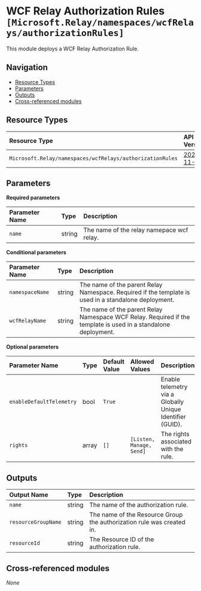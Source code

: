 # WCF Relay Authorization Rules `[Microsoft.Relay/namespaces/wcfRelays/authorizationRules]`

This module deploys a WCF Relay Authorization Rule.

## Navigation

- [Resource Types](#Resource-Types)
- [Parameters](#Parameters)
- [Outputs](#Outputs)
- [Cross-referenced modules](#Cross-referenced-modules)

## Resource Types

| Resource Type | API Version |
| :-- | :-- |
| `Microsoft.Relay/namespaces/wcfRelays/authorizationRules` | [2021-11-01](https://learn.microsoft.com/en-us/azure/templates/Microsoft.Relay/2021-11-01/namespaces/wcfRelays/authorizationRules) |

## Parameters

**Required parameters**

| Parameter Name | Type | Description |
| :-- | :-- | :-- |
| `name` | string | The name of the relay namepace wcf relay. |

**Conditional parameters**

| Parameter Name | Type | Description |
| :-- | :-- | :-- |
| `namespaceName` | string | The name of the parent Relay Namespace. Required if the template is used in a standalone deployment. |
| `wcfRelayName` | string | The name of the parent Relay Namespace WCF Relay. Required if the template is used in a standalone deployment. |

**Optional parameters**

| Parameter Name | Type | Default Value | Allowed Values | Description |
| :-- | :-- | :-- | :-- | :-- |
| `enableDefaultTelemetry` | bool | `True` |  | Enable telemetry via a Globally Unique Identifier (GUID). |
| `rights` | array | `[]` | `[Listen, Manage, Send]` | The rights associated with the rule. |


## Outputs

| Output Name | Type | Description |
| :-- | :-- | :-- |
| `name` | string | The name of the authorization rule. |
| `resourceGroupName` | string | The name of the Resource Group the authorization rule was created in. |
| `resourceId` | string | The Resource ID of the authorization rule. |

## Cross-referenced modules

_None_
